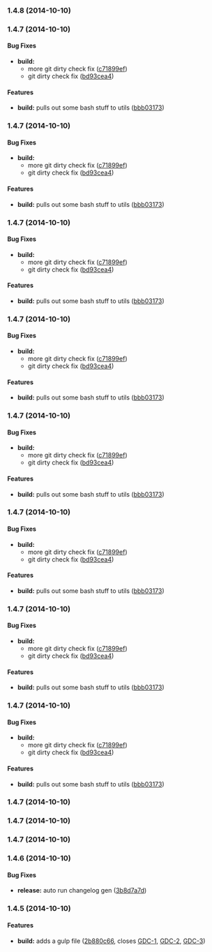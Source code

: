 ### 1.4.8 (2014-10-10)


### 1.4.7 (2014-10-10)


#### Bug Fixes

* **build:**
  * more git dirty check fix ([c71899ef](https://github.com/shanewilson/git-hooks//commit/c71899efe2036ecf34c818fe69afe34c2e1d8674))
  * git dirty check fix ([bd93cea4](https://github.com/shanewilson/git-hooks//commit/bd93cea4b9769f6ba4bcb6a5f4d0fc2e6e9e8012))


#### Features

* **build:** pulls out some bash stuff to utils ([bbb03173](https://github.com/shanewilson/git-hooks//commit/bbb031730081e41ff473589f488df8798dbc544c))


### 1.4.7 (2014-10-10)


#### Bug Fixes

* **build:**
  * more git dirty check fix ([c71899ef](https://github.com/shanewilson/git-hooks//commit/c71899efe2036ecf34c818fe69afe34c2e1d8674))
  * git dirty check fix ([bd93cea4](https://github.com/shanewilson/git-hooks//commit/bd93cea4b9769f6ba4bcb6a5f4d0fc2e6e9e8012))


#### Features

* **build:** pulls out some bash stuff to utils ([bbb03173](https://github.com/shanewilson/git-hooks//commit/bbb031730081e41ff473589f488df8798dbc544c))


### 1.4.7 (2014-10-10)


#### Bug Fixes

* **build:**
  * more git dirty check fix ([c71899ef](https://github.com/shanewilson/git-hooks//commit/c71899efe2036ecf34c818fe69afe34c2e1d8674))
  * git dirty check fix ([bd93cea4](https://github.com/shanewilson/git-hooks//commit/bd93cea4b9769f6ba4bcb6a5f4d0fc2e6e9e8012))


#### Features

* **build:** pulls out some bash stuff to utils ([bbb03173](https://github.com/shanewilson/git-hooks//commit/bbb031730081e41ff473589f488df8798dbc544c))


### 1.4.7 (2014-10-10)


#### Bug Fixes

* **build:**
  * more git dirty check fix ([c71899ef](https://github.com/shanewilson/git-hooks//commit/c71899efe2036ecf34c818fe69afe34c2e1d8674))
  * git dirty check fix ([bd93cea4](https://github.com/shanewilson/git-hooks//commit/bd93cea4b9769f6ba4bcb6a5f4d0fc2e6e9e8012))


#### Features

* **build:** pulls out some bash stuff to utils ([bbb03173](https://github.com/shanewilson/git-hooks//commit/bbb031730081e41ff473589f488df8798dbc544c))


### 1.4.7 (2014-10-10)


#### Bug Fixes

* **build:**
  * more git dirty check fix ([c71899ef](https://github.com/shanewilson/git-hooks//commit/c71899efe2036ecf34c818fe69afe34c2e1d8674))
  * git dirty check fix ([bd93cea4](https://github.com/shanewilson/git-hooks//commit/bd93cea4b9769f6ba4bcb6a5f4d0fc2e6e9e8012))


#### Features

* **build:** pulls out some bash stuff to utils ([bbb03173](https://github.com/shanewilson/git-hooks//commit/bbb031730081e41ff473589f488df8798dbc544c))


### 1.4.7 (2014-10-10)


#### Bug Fixes

* **build:**
  * more git dirty check fix ([c71899ef](https://github.com/shanewilson/git-hooks//commit/c71899efe2036ecf34c818fe69afe34c2e1d8674))
  * git dirty check fix ([bd93cea4](https://github.com/shanewilson/git-hooks//commit/bd93cea4b9769f6ba4bcb6a5f4d0fc2e6e9e8012))


#### Features

* **build:** pulls out some bash stuff to utils ([bbb03173](https://github.com/shanewilson/git-hooks//commit/bbb031730081e41ff473589f488df8798dbc544c))


### 1.4.7 (2014-10-10)


#### Bug Fixes

* **build:**
  * more git dirty check fix ([c71899ef](https://github.com/shanewilson/git-hooks//commit/c71899efe2036ecf34c818fe69afe34c2e1d8674))
  * git dirty check fix ([bd93cea4](https://github.com/shanewilson/git-hooks//commit/bd93cea4b9769f6ba4bcb6a5f4d0fc2e6e9e8012))


#### Features

* **build:** pulls out some bash stuff to utils ([bbb03173](https://github.com/shanewilson/git-hooks//commit/bbb031730081e41ff473589f488df8798dbc544c))


### 1.4.7 (2014-10-10)


#### Bug Fixes

* **build:**
  * more git dirty check fix ([c71899ef](https://github.com/shanewilson/git-hooks//commit/c71899efe2036ecf34c818fe69afe34c2e1d8674))
  * git dirty check fix ([bd93cea4](https://github.com/shanewilson/git-hooks//commit/bd93cea4b9769f6ba4bcb6a5f4d0fc2e6e9e8012))


#### Features

* **build:** pulls out some bash stuff to utils ([bbb03173](https://github.com/shanewilson/git-hooks//commit/bbb031730081e41ff473589f488df8798dbc544c))


### 1.4.7 (2014-10-10)


### 1.4.7 (2014-10-10)


### 1.4.7 (2014-10-10)


### 1.4.6 (2014-10-10)


#### Bug Fixes

* **release:** auto run changelog gen ([3b8d7a7d](https://github.com/NCI-GDC/portal-ui/commit/3b8d7a7d061ce4b7fcf96fec01f4309545b24e1d))


### 1.4.5 (2014-10-10)


#### Features

* **build:** adds a gulp file ([2b880c66](https://github.com/NCI-GDC/portal-ui/commit/2b880c66585e4ffe0b95fbe9815cfec3c158b6d5), closes [GDC-1](https://jira.oicr.on.ca/browse/GDC-1), [GDC-2](https://jira.oicr.on.ca/browse/GDC-2), [GDC-3](https://jira.oicr.on.ca/browse/GDC-3))


